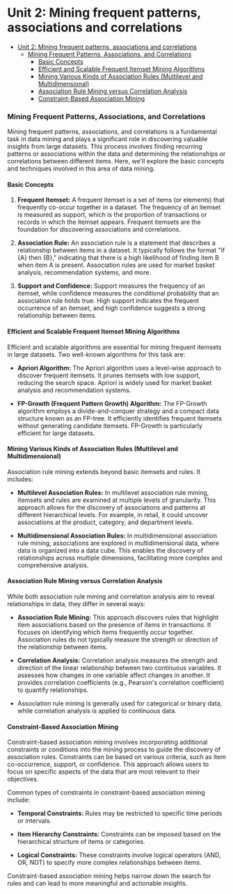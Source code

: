 # Unit 2: Mining frequent patterns, associations and correlations

- [Unit 2: Mining frequent patterns, associations and correlations](#unit-2-mining-frequent-patterns-associations-and-correlations)
    - [Mining Frequent Patterns, Associations, and Correlations](#mining-frequent-patterns-associations-and-correlations)
      - [Basic Concepts](#basic-concepts)
      - [Efficient and Scalable Frequent Itemset Mining Algorithms](#efficient-and-scalable-frequent-itemset-mining-algorithms)
      - [Mining Various Kinds of Association Rules (Multilevel and Multidimensional)](#mining-various-kinds-of-association-rules-multilevel-and-multidimensional)
      - [Association Rule Mining versus Correlation Analysis](#association-rule-mining-versus-correlation-analysis)
      - [Constraint-Based Association Mining](#constraint-based-association-mining)

### Mining Frequent Patterns, Associations, and Correlations

Mining frequent patterns, associations, and correlations is a fundamental task in data mining and plays a significant role in discovering valuable insights from large datasets. This process involves finding recurring patterns or associations within the data and determining the relationships or correlations between different items. Here, we'll explore the basic concepts and techniques involved in this area of data mining.

#### Basic Concepts

1. **Frequent Itemset:** A frequent itemset is a set of items (or elements) that frequently co-occur together in a dataset. The frequency of an itemset is measured as support, which is the proportion of transactions or records in which the itemset appears. Frequent itemsets are the foundation for discovering associations and correlations.

2. **Association Rule:** An association rule is a statement that describes a relationship between items in a dataset. It typically follows the format "If {A} then {B}," indicating that there is a high likelihood of finding item B when item A is present. Association rules are used for market basket analysis, recommendation systems, and more.

3. **Support and Confidence:** Support measures the frequency of an itemset, while confidence measures the conditional probability that an association rule holds true. High support indicates the frequent occurrence of an itemset, and high confidence suggests a strong relationship between items.

#### Efficient and Scalable Frequent Itemset Mining Algorithms

Efficient and scalable algorithms are essential for mining frequent itemsets in large datasets. Two well-known algorithms for this task are:

- **Apriori Algorithm:** The Apriori algorithm uses a level-wise approach to discover frequent itemsets. It prunes itemsets with low support, reducing the search space. Apriori is widely used for market basket analysis and recommendation systems.

- **FP-Growth (Frequent Pattern Growth) Algorithm:** The FP-Growth algorithm employs a divide-and-conquer strategy and a compact data structure known as an FP-tree. It efficiently identifies frequent itemsets without generating candidate itemsets. FP-Growth is particularly efficient for large datasets.

#### Mining Various Kinds of Association Rules (Multilevel and Multidimensional)

Association rule mining extends beyond basic itemsets and rules. It includes:

- **Multilevel Association Rules:** In multilevel association rule mining, itemsets and rules are examined at multiple levels of granularity. This approach allows for the discovery of associations and patterns at different hierarchical levels. For example, in retail, it could uncover associations at the product, category, and department levels.

- **Multidimensional Association Rules:** In multidimensional association rule mining, associations are explored in multidimensional data, where data is organized into a data cube. This enables the discovery of relationships across multiple dimensions, facilitating more complex and comprehensive analysis.

#### Association Rule Mining versus Correlation Analysis

While both association rule mining and correlation analysis aim to reveal relationships in data, they differ in several ways:

- **Association Rule Mining:** This approach discovers rules that highlight item associations based on the presence of items in transactions. It focuses on identifying which items frequently occur together. Association rules do not typically measure the strength or direction of the relationship between items.

- **Correlation Analysis:** Correlation analysis measures the strength and direction of the linear relationship between two continuous variables. It assesses how changes in one variable affect changes in another. It provides correlation coefficients (e.g., Pearson's correlation coefficient) to quantify relationships.

- Association rule mining is generally used for categorical or binary data, while correlation analysis is applied to continuous data.

#### Constraint-Based Association Mining

Constraint-based association mining involves incorporating additional constraints or conditions into the mining process to guide the discovery of association rules. Constraints can be based on various criteria, such as item co-occurrence, support, or confidence. This approach allows users to focus on specific aspects of the data that are most relevant to their objectives.

Common types of constraints in constraint-based association mining include:

- **Temporal Constraints:** Rules may be restricted to specific time periods or intervals.

- **Item Hierarchy Constraints:** Constraints can be imposed based on the hierarchical structure of items or categories.

- **Logical Constraints:** These constraints involve logical operators (AND, OR, NOT) to specify more complex relationships between items.

Constraint-based association mining helps narrow down the search for rules and can lead to more meaningful and actionable insights.
